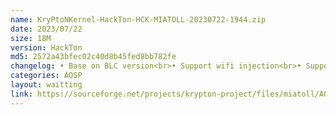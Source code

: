 ```yaml
---
name: KryPtoNKernel-HackTon-HCK-MIATOLL-20230722-1944.zip
date: 2023/07/22
size: 18M
version: HackTon
md5: 2572a43bfec02c40d8b45fed8bb782fe
changelog: • Base on BLC version<br>• Support wifi injection<br>• Support rtl88xxau and rtl8xxxu<br>• All change for nethunter device kernel
categories: AOSP
layout: waitting
link: https://sourceforge.net/projects/krypton-project/files/miatoll/AOSP/KryPtoNKernel-HackTon-HCK-MIATOLL-20230722-1944.zip
---
```

